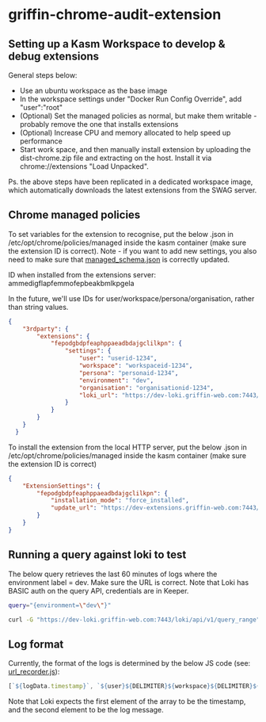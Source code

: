# griffin-chrome-audit-extension

## Setting up a Kasm Workspace to develop & debug extensions

General steps below:

- Use an ubuntu workspace as the base image
- In the workspace settings under "Docker Run Config Override", add "user":"root"
- (Optional) Set the managed policies as normal, but make them writable - probably remove the one that installs extensions
- (Optional) Increase CPU and memory allocated to help speed up performance
- Start work space, and then manually install extension by uploading the dist-chrome.zip file and extracting on the host. Install it via chrome://extensions "Load Unpacked".

Ps. the above steps have been replicated in a dedicated workspace image, which automatically downloads the latest extensions from the SWAG server.

## Chrome managed policies

To set variables for the extension to recognise, put the below .json in /etc/opt/chrome/policies/managed inside the kasm container (make sure the extension ID is correct).
Note - if you want to add new settings, you also need to make sure that [managed_schema.json](src/managed_schema.json) is correctly updated.

ID when installed from the extensions server: ammedigflapfemmofepbeakbmlkpgela

In the future, we'll use IDs for user/workspace/persona/organisation, rather than string values.

```json
{
    "3rdparty": {
        "extensions": {
            "fepodgbdpfeaphppaeadbdajgclilkpn": {
                "settings": {
                    "user": "userid-1234",
                    "workspace": "workspaceid-1234",
                    "persona": "personaid-1234",
                    "environment": "dev",
                    "organisation": "organisationid-1234",
                    "loki_url": "https://dev-loki.griffin-web.com:7443/loki/api/v1/push"
                }
            }
        }
    }
  }
```

To install the extension from the local HTTP server, put the below .json in /etc/opt/chrome/policies/managed inside the kasm container (make sure the extension ID is correct)

```json
{
    "ExtensionSettings": {
        "fepodgbdpfeaphppaeadbdajgclilkpn": {
            "installation_mode": "force_installed",
            "update_url": "https://dev-extensions.griffin-web.com:7443/updates-audit.xml"
        }
    }
}
```

## Running a query against loki to test

The below query retrieves the last 60 minutes of logs where the environment label = dev. Make sure the URL is correct. Note that Loki has BASIC auth on the query API, credentials are in Keeper.

```bash
query="{environment=\"dev\"}"

curl -G "https://dev-loki.griffin-web.com:7443/loki/api/v1/query_range" --data-urlencode "query=$query" --data-urlencode "step=60" -u "USERNAME:PASSWORD" | jq
```

## Log format

Currently, the format of the logs is determined by the below JS code (see: [url_recorder.js](src/url_recorder.js)):

```js
[`${logData.timestamp}`, `${user}${DELIMITER}${workspace}${DELIMITER}${persona}${DELIMITER}"${logData.title}"${DELIMITER}${logData.url}`]
```

Note that Loki expects the first element of the array to be the timestamp, and the second element to be the log message.
